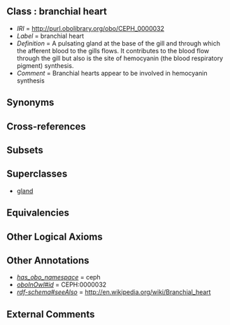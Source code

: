 
## Class : branchial heart

 * *IRI* = http://purl.obolibrary.org/obo/CEPH_0000032
 * *Label* = branchial heart
 * *Definition* = A pulsating gland at the base of the gill and through which the afferent blood to the gills flows. It contributes to the blood flow through the gill but also is the site of hemocyanin (the blood respiratory pigment) synthesis. 
 * *Comment* = Branchial hearts appear to be involved in hemocyanin synthesis

## Synonyms


## Cross-references


## Subsets


## Superclasses

 * [gland](../../UBERON/30/UBERON_0002530.md)

## Equivalencies


## Other Logical Axioms


## Other Annotations

 * *[has_obo_namespace](../../ce/oboInOwl#hasOBONamespace.md)* = ceph
 * *[oboInOwl#id](../../id/oboInOwl#id.md)* = CEPH:0000032
 * *[rdf-schema#seeAlso](../../so/rdf-schema#seeAlso.md)* = http://en.wikipedia.org/wiki/Branchial_heart

## External Comments

